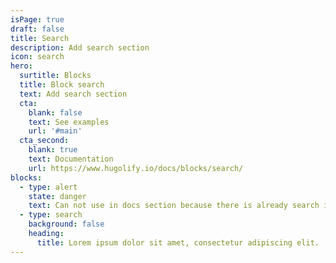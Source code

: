 ```yaml
---
isPage: true
draft: false
title: Search
description: Add search section
icon: search
hero:
  surtitle: Blocks
  title: Block search
  text: Add search section
  cta:
    blank: false
    text: See examples
    url: '#main'
  cta_second:
    blank: true
    text: Documentation
    url: https://www.hugolify.io/docs/blocks/search/
blocks:
  - type: alert
    state: danger
    text: Can not use in docs section because there is already search in header
  - type: search
    background: false
    heading:
      title: Lorem ipsum dolor sit amet, consectetur adipiscing elit.
---
```

